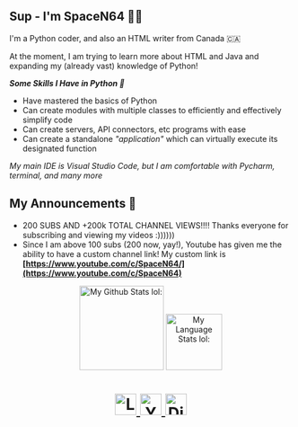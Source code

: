 ## Sup - I'm SpaceN64 👨‍💻

I'm a Python coder, and also an HTML writer from Canada 🇨🇦

At the moment, I am trying to learn more about HTML and Java and expanding my (already vast) knowledge of Python!

***Some Skills I Have in Python 🐍***
- Have mastered the basics of Python
- Can create modules with multiple classes to efficiently and effectively simplify code
- Can create servers, API connectors, etc programs with ease  
- Can create a standalone _"application"_ which can virtually execute its designated function

*My main IDE is Visual Studio Code, but I am comfortable with Pycharm, terminal, and many more*

## My Announcements 📣
- 200 SUBS AND +200k TOTAL CHANNEL VIEWS!!!! Thanks everyone for subscribing and viewing my videos :))))))
- Since I am above 100 subs (200 now, yay!), Youtube has given me the ability to have a custom channel link! My custom link is **[https://www.youtube.com/c/SpaceN64/](https://www.youtube.com/c/SpaceN64)**


<!--Github Stats-->
<div align="center"> 

  <img height=150 src="https://github-readme-stats.vercel.app/api?username=SpaceN64&theme=github_dark&show_icons=true&hide=stars&hide_border=1&line_height=28&card_width=450&include_all_commits=true" alt="My Github Stats lol:" />
</a>

  <img height=100 src="https://github-readme-stats.vercel.app/api/top-langs/?username=SpaceN64&theme=github_dark&langs_count=10&layout=compact&hide_border=1" alt="My Language Stats lol:" />
</a>

<h1> <h1/>
  
<!--Link Buttons-->
<a href="https://linktr.ee/SpaceN64">
  <img alt="Linktree" width="auto" height="38" src="https://i.ibb.co/q7Yv5fP/button-linktree.png" />
</a>  
  
<a href="https://www.youtube.com/c/SpaceN64">
  <img alt="Youtube" width="auto" height="38" src="https://i.ibb.co/VDZrwHP/button-youtube.png" />
</a>
<a href="https://discords.com/bio/p/SpaceN64" />
  <img alt="Discord" width="auto" height="38" src="https://i.ibb.co/HNYR3Zp/button-discord-tag.png" />
